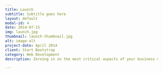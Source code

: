 ```yaml
---
title: Launch
subtitle: Subtitle goes here
layout: default
modal-id: 4
date: 2014-07-15
img: launch.jpg
thumbnail: launch-thumbnail.jpg
alt: image-alt
project-date: April 2014
client: Start Bootstrap
category: Web Development
description: Zeroing in on the most critical aspects of your business management, Heather will coach you to develop capacities and see new opportunities.   Working with entrepreneurs is close to Heather’s heart as she has stepped into the exciting, and challenging world of running her coaching business.  

---
```

